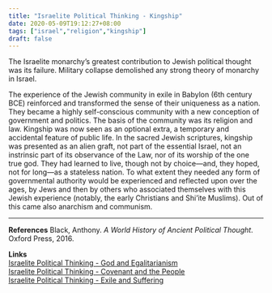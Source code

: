 ```yaml
---
title: "Israelite Political Thinking - Kingship"
date: 2020-05-09T19:12:27+08:00
tags: ["israel","religion","kingship"]
draft: false
---
```


The Israelite monarchy’s greatest contribution to Jewish political thought was its failure. Military collapse demolished any strong theory of monarchy in Israel.  

The experience of the Jewish community in exile in Babylon (6th century BCE) reinforced and transformed the sense of their uniqueness as a nation. They became a highly self-conscious community with a new conception of government and politics. The basis of the community was its religion and law. Kingship was now seen as an optional extra, a temporary and accidental feature of public life. In the sacred Jewish scriptures, kingship was presented as an alien graft, not part of the essential Israel, not an instrinsic part of its observance of the Law, nor of its worship of the one true god. They had learned to live, though not by choice—and, they hoped, not for long—as a stateless nation. To what extent they needed any form of governmental authority would be experienced and reflected upon over the ages, by Jews and then by others who associated themselves with this Jewish experience (notably, the early Christians and Shi’ite Muslims). Out of this came also anarchism and communism.

---
**References**
Black, Anthony. *A World History of Ancient Political Thought*. Oxford Press, 2016.

**Links**  
[Israelite Political Thinking - God and Egalitarianism](../israelite-political-thinking-god-egalitarianism/)  
[Israelite Political Thinking - Covenant and the People](../israelite-political-thinking-covenant-people/)  
[Israelite Political Thinking - Exile and Suffering](../israelite-political-thinking-exile-suffering/)  

